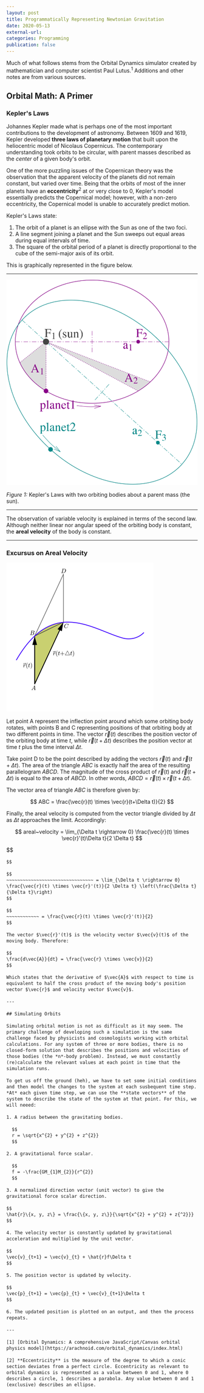 ```yaml
---
layout: post
title: Programmatically Representing Newtonian Gravitation
date: 2020-05-13
external-url:
categories: Programming
publication: false
---
```


Much of what follows stems from the Orbital Dynamics simulator created by mathematician and computer scientist Paul Lutus.$^{1}$ Additions and other notes are from various sources.

## Orbital Math: A Primer

### Kepler's Laws

Johannes Kepler made what is perhaps one of the most important contributions to the development of astronomy. Between 1609 and 1619, Kepler developed **three laws of planetary motion** that built upon the heliocentric model of Nicolaus Copernicus. The contemporary understanding took orbits to be circular, with parent masses described as the *center* of a given body's orbit. 

One of the more puzzling issues of the Copernican theory was the observation that the apparent velocity of the planets did not remain constant, but varied over time. Being that the orbits of most of the inner planets have an **eccentricity**$^{2}$ at or very close to 0, Kepler's model essentially predicts the Copernical model; however, with a non-zero eccentricity, the Copernical model is unable to accurately predict motion.

Kepler's Laws state:

1. The orbit of a planet is an ellipse with the Sun as one of the two foci.
2. A line segment joining a planet and the Sun sweeps out equal areas during equal intervals of time.
3. The square of the orbital period of a planet is directly proportional to the cube of the semi-major axis of its orbit.

This is graphically represented in the figure below.

---

![](/assets/images/1280px-Kepler_laws_diagram.svg.png)

*Figure 1:* Kepler's Laws with two orbiting bodies about a parent mass (the sun).

---

The observation of variable velocity is explained in terms of the second law. Although neither linear nor angular speed of the orbiting body is constant, the **areal velocity** of the body is constant.

---
### Excursus on Areal Velocity

![](/assets/images/ArealVelocity_with_curved_area.svg.png)

Let point A represent the inflection point around which some orbiting body rotates, with points B and C representing positions of that orbiting body at two different points in time. The vector $\vec{r}(t)$ describes the position vector of the orbiting body at time $t$, while $\vec{r}(t+\Delta t)$ describes the position vector at time $t$ plus the time interval $\Delta t$.

Take point D to be the point described by adding the vectors $\vec{r}(t)$ and $\vec{r}(t+\Delta t)$. The area of the triangle $ABC$ is exactly half the area of the resulting parallelogram $ABCD$. The magnitude of the cross product of $\vec{r}(t)$ and $\vec{r}(t+\Delta t)$ is equal to the area of $ABCD$. In other words, $ABCD = \vec{r}(t) \times \vec{r}(t+\Delta t)$.

The vector area of triangle $ABC$ is therefore given by:

$$
ABC = \frac{\vec{r}(t) \times \vec{r}(t+\Delta t)}{2}
$$

Finally, the areal velocity is computed from the vector triangle divided by $\Delta t$ as $\Delta t$ approaches the limit. Accordingly:

$$
areal~velocity = \lim_{\Delta t \rightarrow 0} \frac{\vec{r}(t) \times \vec{r}'(t)\Delta t}{2 \Delta t}
$$

$$
~~~~~~~~~~~~~~~~~~~~~~~~~~~~~~~~~~~~ = \lim_{\Delta t \rightarrow 0} \frac{\vec{r}(t) \times (\vec{r}'(t) + \vec{r}'\Delta t)}{2 \Delta t}
$$

$$
~~~~~~~~~~~~~~~~~~~~~~~~~~~~~~~~ = \lim_{\Delta t \rightarrow 0} \frac{\vec{r}(t) \times \vec{r}'(t)}{2 \Delta t} \left(\frac{\Delta t}{\Delta t}\right)
$$

$$
~~~~~~~~~~~~ = \frac{\vec{r}(t) \times \vec{r}'(t)}{2}
$$

The vector $\vec{r}'(t)$ is the velocity vector $\vec{v}(t)$ of the moving body. Therefore:

$$
\frac{d\vec{A}}{dt} = \frac{\vec{r} \times \vec{v}}{2}
$$

Which states that the derivative of $\vec{A}$ with respect to time is equivalent to half the cross product of the moving body's position vector $\vec{r}$ and velocity vector $\vec{v}$.

---

## Simulating Orbits

Simulating orbital motion is not as difficult as it may seem. The primary challenge of developing such a simulation is the same challenge faced by physicists and cosmologists working with orbital calculations. For any system of three or more bodies, there is no closed-form solution that describes the positions and velocities of those bodies (the *n*-body problem). Instead, we must constantly (re)calculate the relevant values at each point in time that the simulation runs.

To get us off the ground (heh), we have to set some initial conditions and then model the changes to the system at each susbequent time step. *At* each given time step, we can use the **state vectors** of the system to describe the state of the system at that point. For this, we will neeed:

1. A radius between the gravitating bodies.

  $$
  r = \sqrt{x^{2} + y^{2} + z^{2}}
  $$

2. A gravitational force scalar.

  $$
  f = -\frac{GM_{1}M_{2}}{r^{2}}
  $$

3. A normalized direction vector (unit vector) to give the gravitational force scalar direction.

$$
\hat{r}\{x, y, z\} = \frac{\{x, y, z\}}{\sqrt{x^{2} + y^{2} + z{^2}}}
$$

4. The velocity vector is constantly updated by gravitational acceleration and multiplied by the unit vector.

$$
\vec{v}_{t+1} = \vec{v}_{t} + \hat{r}f\Delta t
$$

5. The position vector is updated by velocity.

$$
\vec{p}_{t+1} = \vec{p}_{t} + \vec{v}_{t+1}\Delta t
$$

6. The updated position is plotted on an output, and then the process repeats.

---

[1] [Orbital Dynamics: A comprehensive JavaScript/Canvas orbital physics model](https://arachnoid.com/orbital_dynamics/index.html)

[2] **Eccentricity** is the measure of the degree to which a conic section deviates from a perfect circle. Eccentricity as relevant to orbital dynamics is represented as a value between 0 and 1, where 0 describes a circle, 1 describes a parabola. Any value between 0 and 1 (exclusive) describes an ellipse.
